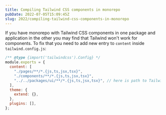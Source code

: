 ```yaml
---
title: Compiling Tailwind CSS components in monorepo
pubDate: 2022-07-05T15:09:45Z
slug: 2022/compiling-tailwind-css-components-in-monorepo
---
```


If you have monorepo with Tailwind CSS components in one package and application in the other you may find that Tailwind won't work for components. To fix that you need to add new entry to `content` inside `tailwind.config.js`:

```js
/** @type {import('tailwindcss').Config} */
module.exports = {
  content: [
    "./pages/**/*.{js,ts,jsx,tsx}",
    "./components/**/*.{js,ts,jsx,tsx}",
    "../../packages/ui/**/*.{js,ts,jsx,tsx}", // here is path to Tailwind CSS components package
  ],
  theme: {
    extend: {},
  },
  plugins: [],
};
```
